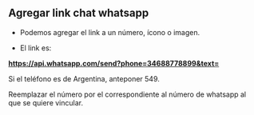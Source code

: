 ## Agregar link chat whatsapp


- Podemos agregar el link a un número, ícono o imagen.

- El link es:


__https://api.whatsapp.com/send?phone=34688778899&text=__


Si el teléfono es de Argentina, anteponer 549.


Reemplazar el número por el correspondiente al número de whatsapp al que se quiere vincular.
